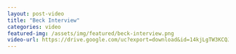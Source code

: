 ```yaml
---
layout: post-video
title: "Beck Interview"
categories: video
featured-img: /assets/img/featured/beck-interview.png
video-url: https://drive.google.com/uc?export=download&id=14kjLgTW3KCQJkRVsj7eh4Z9jvbqt26gF
---
```



